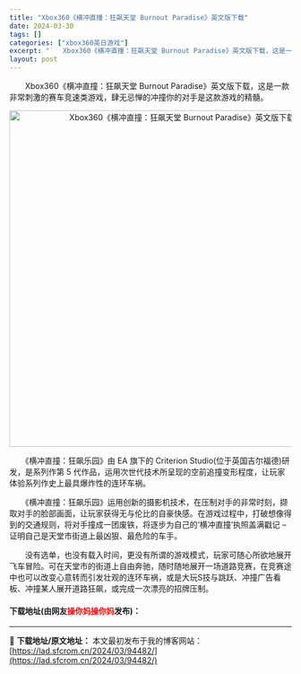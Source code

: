 ```yaml
---
title: "Xbox360《横冲直撞：狂飙天堂 Burnout Paradise》英文版下载"
date: 2024-03-30
tags: []
categories: ["xbox360英日游戏"]
excerpt: "　　Xbox360《横冲直撞：狂飙天堂 Burnout Paradise》英文版下载，这是一款非常刺激的赛车竞速类游戏，肆无忌惮的冲撞你的对手是这款游戏的精髓。 　　《横冲直撞：狂飙乐园》由 EA 旗下的 Criterion Studio(位于英国吉尔福德)研发，是系列作第 5 代作品，运用次世代技&hellip;"
layout: post
---
```


 <p>　　Xbox360《横冲直撞：狂飙天堂 Burnout Paradise》英文版下载，这是一款非常刺激的赛车竞速类游戏，肆无忌惮的冲撞你的对手是这款游戏的精髓。</p> <p align="center"><img align="" border="0" src="https://lad.sfcrom.cn/wp-content/uploads/2024/03/20240330_6607dc3d0c48a.webp" width="600" alt="Xbox360《横冲直撞：狂飙天堂 Burnout Paradise》英文版下载" /></p> <p>　　《横冲直撞：狂飙乐园》由 EA 旗下的 Criterion Studio(位于英国吉尔福德)研发，是系列作第 5 代作品，运用次世代技术所呈现的空前追撞变形程度，让玩家体验系列作史上最具爆炸性的连环车祸。</p> <p>　　《横冲直撞：狂飙乐园》运用创新的摄影机技术，在压制对手的非常时刻，撷取对手的脸部画面，让玩家获得无与伦比的自豪快感。在游戏过程中，打破想像得到的交通规则，将对手撞成一团废铁，将逐步为自己的&lsquo;横冲直撞&rsquo;执照盖满戳记 &ndash; 证明自己是天堂市街道上最凶狠、最危险的车手。</p> <p>　　没有选单，也没有载入时间，更没有所谓的游戏模式，玩家可随心所欲地展开飞车冒险。可在天堂市的街道上自由奔驰，随时随地展开一场道路竞赛，在竞赛途中也可以改变心意转而引发壮观的连环车祸，或是大玩S技与跳跃、冲撞广告看板、冲撞某人展开道路狂飙，或完成一次漂亮的招牌压制。</p> <p><h4>下载地址(由网友<font color="red">操你妈操你妈</font>发布)：</h4></p> 

---
📖 **下载地址/原文地址：** 本文最初发布于我的博客网站：[https://lad.sfcrom.cn/2024/03/94482/](https://lad.sfcrom.cn/2024/03/94482/)
